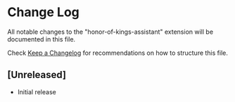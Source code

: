 # Change Log

All notable changes to the "honor-of-kings-assistant" extension will be documented in this file.

Check [Keep a Changelog](http://keepachangelog.com/) for recommendations on how to structure this file.

## [Unreleased]

- Initial release